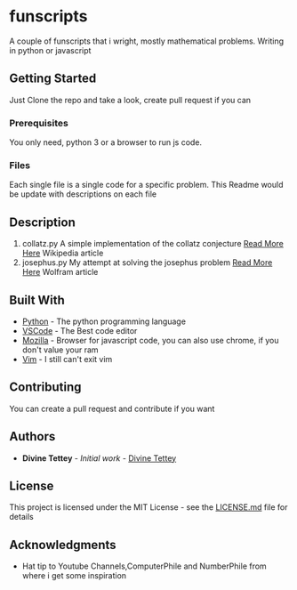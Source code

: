 # funscripts
A couple of funscripts that i wright, mostly mathematical problems. Writing in python or javascript

## Getting Started

Just Clone the repo and take a look, create  pull request if you can 

### Prerequisites

You only need, python 3 or a browser to run js code. 


### Files
Each single file is a single code for a specific problem.
This Readme would be update with descriptions on each file

## Description
1. collatz.py 
    A simple implementation of the collatz conjecture
    [Read More Here](https://en.wikipedia.org/wiki/Collatz_conjecture) Wikipedia article
2. josephus.py 
    My attempt at solving the josephus problem
    [Read More Here](http://mathworld.wolfram.com/JosephusProblem.html) Wolfram article

## Built With

* [Python](https://www.python.org/) - The python programming language
* [VSCode](https://code.visualstudio.com/) - The Best code editor
* [Mozilla](https://www.mozilla.org/en-US/) - Browser for javascript code, you can also use chrome, if you don't value your ram
* [Vim](https://www.vim.org/) - I still can't exit vim

## Contributing

You can create a pull request and contribute if you want



## Authors

* **Divine Tettey** - *Initial work* - [Divine Tettey](https://github.com/divinecodes)

## License

This project is licensed under the MIT License - see the [LICENSE.md](LICENSE.md) file for details

## Acknowledgments

* Hat tip to Youtube Channels,ComputerPhile and NumberPhile from where i get some inspiration

